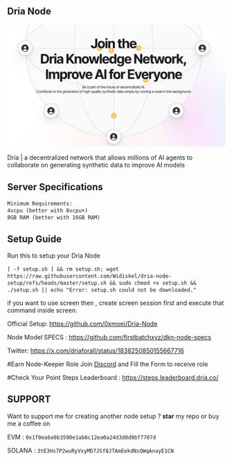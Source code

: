 
## Dria Node

![Dria](assets/img1.png)

Dria | a decentralized network that allows millions of AI agents to collaborate on generating synthetic data to improve AI models


## Server Specifications
```
Minimum Requirements:
4vcpu (better with 8vcpu+)
8GB RAM (better with 16GB RAM)
```

## Setup Guide
Run this to setup your Dria Node
```
[ -f setup.sh ] && rm setup.sh; wget https://raw.githubusercontent.com/Widiskel/dria-node-setup/refs/heads/master/setup.sh && sudo chmod +x setup.sh && ./setup.sh || echo "Error: setup.sh could not be downloaded."
```
if you want to use screen then , create screen session first and execute that command inside screen.

Official Setup: https://github.com/0xmoei/Dria-Node

Node Model SPECS : https://github.com/firstbatchxyz/dkn-node-specs

Twitter: https://x.com/driaforall/status/1838250850155667716

#Earn Node-Keeper Role
Join [Discord](https://discord.gg/dria) and Fill the Form to receive role

#Check Your Point
Steps Leaderboard : https://steps.leaderboard.dria.co/

## SUPPORT

Want to support me for creating another node setup ?
**star** my repo or buy me a coffee on

EVM : `0x1f0ea6e0b3590e1ab6c12ea0a24d3d0d9bf7707d`

SOLANA : `3tE3Hs7P2wuRyVxyMD7JSf8JTAmEekdNsQWqAnayE1CN`
